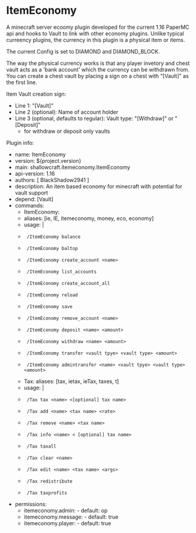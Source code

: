 # ItemEconomy

A minecraft server ecoomy plugin developed for the current 1.16 PaperMC api and hooks to Vault to link with other economy plugins.
Unlike typical curreency plugins, the currency in this plugin is a physical item or items.

The current Config is set to DIAMOND and DIAMOND_BLOCK.

The way the physical currency works is that any player invetory and chest vault acts as a 'bank account' which the currency can be withdrawn from. You can create a chest vault
by placing a sign on a chest with "[Vault]" as the first line.

Item Vault creation sign:
  - Line 1: "[Vault]"
  - Line 2 (optional): Name of account holder
  - Line 3 (optional, defaults to regular): Vault type: "[Withdraw]" or "[Deposit]" 
    - for withdraw or deposit only vaults


Plugin info:
  
- name: ItemEconomy
- version: ${project.version}
- main: shallowcraft.itemeconomy.ItemEconomy
- api-version: 1.16
- authors: [ BlackShadow2941 ]
- description: An item based economy for minecraft with potential for vault support
- depend: [Vault]
- commands:
  -  ItemEconomy:
    -    aliases: [ie, IE, itemeconomy, money, eco, economy]
    -    usage: |
    -      /ItemEconomy balance
    -      /ItemEconomy baltop
    -      /ItemEconomy create_account <name>
    -      /ItemEconomy list_accounts
    -      /ItemEconomy create_account_all
    -      /ItemEconomy reload
    -      /ItemEconomy save
    -      /ItemEconomy remove_account <name>
    -      /ItemEconomy deposit <name> <amount>
    -      /ItemEconomy withdraw <name> <amount>
    -      /ItemEconomy transfer <vault tpye> <vault type> <amount>
    -      /ItemEconomy admintransfer <name> <vault tpye> <vault type> <amount>
  -  Tax:
    aliases: [tax, ietax, ieTax, taxes, t]
    -    usage: |
    -      /Tax tax <name> <[optional] tax name>
    -      /Tax add <name> <tax name> <rate>
    -      /Tax remove <name> <tax name>
    -      /Tax info <name> < [optional] tax name>
    -      /Tax taxall
    -      /Tax clear <name>
    -      /Tax edit <name> <tax name> <args>
    -      /Tax redistribute
    -      /Tax taxprofits
- permissions:
    -  itemeconomy.admin:
      -    default: op
    -  itemeconomy.message:
      -    default: true
    -  itemeconomy.player:
      -    default: true
